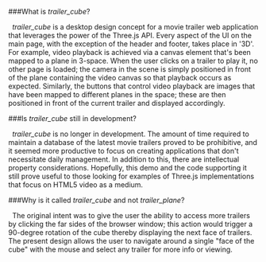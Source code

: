 ###What is *trailer_cube*?  

&nbsp; *trailer_cube* is a desktop design concept for a movie trailer web application that leverages the power of the Three.js API. Every aspect of the UI on the main page, with the exception of the header and footer, takes place in '3D'. For example, video playback is achieved via a canvas element that's been mapped to a plane in 3-space. When the user clicks on a trailer to play it, no other page is loaded; the camera in the scene is simply positioned in front of the plane containing the video canvas so that playback occurs as expected. Similarly, the buttons that control video playback are images that have been mapped to different planes in the space; these are then positioned in front of the current trailer and displayed accordingly.

###Is *trailer_cube* still in development?

&nbsp; *trailer_cube* is no longer in development. The amount of time required to maintain a database of the latest movie trailers proved to be prohibitive, and it seemed more productive to focus on creating applications that don't necessitate daily management. In addition to this, there are intellectual property considerations. Hopefully, this demo and the code supporting it still prove useful to those looking for examples of Three.js implementations that focus on HTML5 video as a medium.

###Why is it called *trailer_cube* and not *trailer_plane*?

&nbsp; The original intent was to give the user the ability to access more trailers by clicking the far sides of the browser window; this action would trigger a 90-degree rotation of the cube thereby displaying the next face of trailers. The present design allows the user to navigate around a single "face of the cube" with the mouse and select any trailer for more info or viewing.

